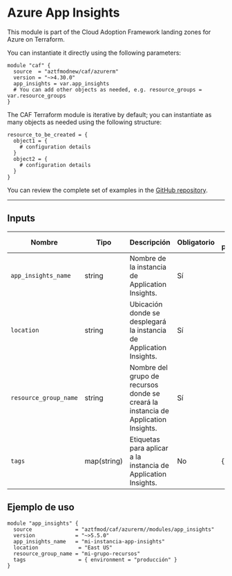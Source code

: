 # Azure App Insights

This module is part of the Cloud Adoption Framework landing zones for Azure on Terraform.

You can instantiate it directly using the following parameters:

```hcl
module "caf" {
  source  = "aztfmodnew/caf/azurerm"
  version = "~>4.30.0"
  app_insights = var.app_insights
  # You can add other objects as needed, e.g. resource_groups = var.resource_groups
}
```

The CAF Terraform module is iterative by default; you can instantiate as many objects as needed using the following structure:

```hcl
resource_to_be_created = {
  object1 = {
    # configuration details
  }
  object2 = {
    # configuration details
  }
}
```

You can review the complete set of examples in the [GitHub repository](https://github.com/aztfmod/terraform-azurerm-caf/tree/master/examples/app_insights).

---

## Inputs

| Nombre                | Tipo        | Descripción                                                                        | Obligatorio | Valor predeterminado |
| --------------------- | ----------- | ---------------------------------------------------------------------------------- | ----------- | -------------------- |
| `app_insights_name`   | string      | Nombre de la instancia de Application Insights.                                    | Sí          |                      |
| `location`            | string      | Ubicación donde se desplegará la instancia de Application Insights.                | Sí          |                      |
| `resource_group_name` | string      | Nombre del grupo de recursos donde se creará la instancia de Application Insights. | Sí          |                      |
| `tags`                | map(string) | Etiquetas para aplicar a la instancia de Application Insights.                     | No          | {}                   |

## Ejemplo de uso

```hcl
module "app_insights" {
  source              = "aztfmod/caf/azurerm//modules/app_insights"
  version             = "~>5.5.0"
  app_insights_name   = "mi-instancia-app-insights"
  location             = "East US"
  resource_group_name = "mi-grupo-recursos"
  tags                 = { environment = "producción" }
}
```
